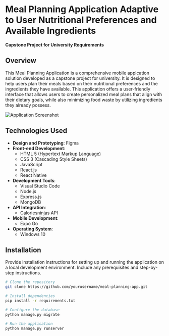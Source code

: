 # Meal Planning Application Adaptive to User Nutritional Preferences and Available Ingredients

**Capstone Project for University Requirements**

## Overview

This Meal Planning Application is a comprehensive mobile applcation solution developed as a capstone project for university. It is designed to help users plan their meals based on their nutritional preferences and the ingredients they have available. This application offers a user-friendly interface that allows users to create personalized meal plans that align with their dietary goals, while also minimizing food waste by utilizing ingredients they already possess.

![Application Screenshot](screenshot.png) <!-- Replace with a screenshot of your application -->

## Technologies Used

- **Design and Prototyping**: Figma
- **Front-end Development**:
  - HTML 5 (Hypertext Markup Language)
  - CSS 3 (Cascading Style Sheets)
  - JavaScript
  - React.js
  - React Native
- **Development Tools**:
  - Visual Studio Code
  - Node.js
  - Express.js
  - MongoDB
- **API Integration**:
  - Caloriesninjas API
- **Mobile Development**:
  - Expo Go
- **Operating System**:
  - Windows 10

## Installation

Provide installation instructions for setting up and running the application on a local development environment. Include any prerequisites and step-by-step instructions.

```bash
# Clone the repository
git clone https://github.com/yourusername/meal-planning-app.git

# Install dependencies
pip install -r requirements.txt

# Configure the database
python manage.py migrate

# Run the application
python manage.py runserver
